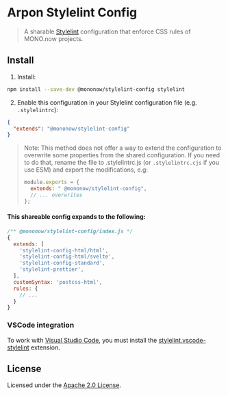 # Arpon Stylelint Config

> A sharable [Stylelint](https://stylelint.io/) configuration that enforce CSS rules of MONO.now projects.

## Install

1. Install:

```bash
npm install --save-dev @mononow/stylelint-config stylelint
```

2. Enable this configuration in your Stylelint configuration file (e.g. `.stylelintrc`):

```json
{
  "extends": "@mononow/stylelint-config"
}
```

> Note: This method does not offer a way to extend the configuration to overwrite some properties from the shared configuration. If you need to do that, rename the file to .stylelintrc.js (or `.stylelintrc.cjs` if you use ESM) and export the modifications, e.g:
>
> ```js
> module.exports = {
>   extends: " @mononow/stylelint-config",
>   // ... overwrites
> };
> ```

#### This shareable config expands to the following:

```js
/** @mononow/stylelint-config/index.js */
{
  extends: [
    'stylelint-config-html/html',
    'stylelint-config-html/svelte',
    'stylelint-config-standard',
    'stylelint-prettier',
  ],
  customSyntax: 'postcss-html',
  rules: {
    // ...
  }
}
```

### VSCode integration

To work with [Visual Studio Code](https://code.visualstudio.com), you must install the
[stylelint.vscode-stylelint](https://marketplace.visualstudio.com/items?itemName=stylelint.vscode-stylelint)
extension.

## License

Licensed under the [Apache 2.0 License](/LICENSE).
